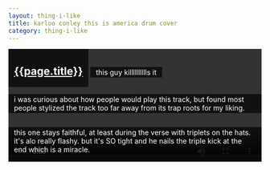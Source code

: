 ```yaml
---
layout: thing-i-like
title: karloo conley this is america drum cover
category: thing-i-like
---
```


<style>
    #karlooooooo p,  #karlooooooo a {
        background: #000a;
        display: inline-block;
        padding: 2px 11px;
        color: #fff;
  }
  #karlooooooo {
     position: relative; 
     color: #fff;
     overflow: hidden;
  }

   #karlooooooo video {
     position: absolute;
     left: 0;
     z-index: -1;
     height: 100%;

     @media (min-width: 536px) {
        height: unset;
        width: 100%;
     }
  }
</style>

<section id="karlooooooo">
<a href="https://www.youtube.com/watch?v=RA6rA4JBtTs"><h2>{{page.title}}</h2></a>
<video autoplay loop>
  <source src="/assets/vidsdo/drums.mp4" type="video/mp4" />
</video>
<p>this guy killlllllllls it</p>
<p>i was curious about how people would play this track, but found most people stylized the track too far away from its trap roots for my liking.</p>
<p>this one stays faithful, at least during the verse with triplets on the hats. it's alo really flashy. but it's SO tight and he nails the triple kick at the end which is a miracle.</p>
</section>
